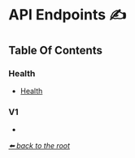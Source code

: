 # API Endpoints ✍

## Table Of Contents

### Health

 * [Health](./api/HEALTH.md)

### V1

 * [<API-NAME-HERE>](./api/*.md)

*[⬅️ back to the root](/README.md#crypto-vero-backend)*
